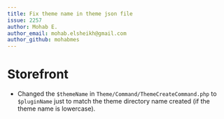 ```yaml
---
title: Fix theme name in theme json file
issue: 2257
author: Mohab E.
author_email: mohab.elsheikh@gmail.com
author_github: mohabmes
---
```

# Storefront
* Changed the `$themeName` in `Theme/Command/ThemeCreateCommand.php` to `$pluginName` just to match the theme directory name created (if the theme name is lowercase). 
